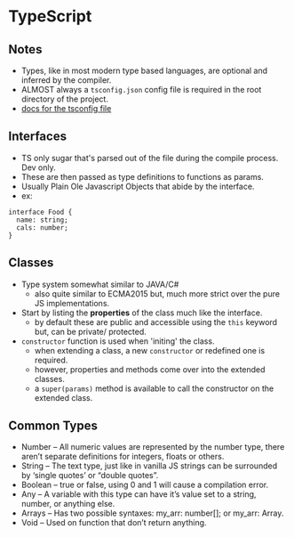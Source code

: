 # TypeScript

## Notes

* Types, like in most modern type based languages, are optional and inferred by the compiler.
* ALMOST always a `tsconfig.json` config file is required in the root directory of the project.
 * [docs for the tsconfig file][1]

## Interfaces

* TS only sugar that's parsed out of the file during the compile process. Dev only.
* These are then passed as type definitions to functions as params.
* Usually Plain Ole Javascript Objects that abide by the interface.
* ex: 
```
interface Food {
  name: string;
  cals: number;
}
```

## Classes

* Type system somewhat similar to JAVA/C#
  * also quite similar to ECMA2015 but, much more strict over the pure JS implementations.
* Start by listing the **properties** of the class much like the interface.
  * by default these are public and accessible using the `this` keyword but, can be private/ protected.
* `constructor` function is used when 'initing' the class.
  * when extending a class, a new `constructor` or redefined one is required.
  * however, properties and methods come over into the extended classes.
  * a `super(params)` method is available to call the constructor on the extended class.

## Common Types

* Number – All numeric values are represented by the number type, there aren’t separate definitions for integers, floats or others.
* String – The text type, just like in vanilla JS strings can be surrounded by ‘single quotes’ or “double quotes”.
* Boolean – true or false, using 0 and 1 will cause a compilation error.
* Any – A variable with this type can have it’s value set to a string, number, or anything else.
* Arrays – Has two possible syntaxes: my_arr: number[]; or my_arr: Array<number>.
* Void – Used on function that don’t return anything.

[1]: http://www.typescriptlang.org/docs/handbook/tsconfig-json.html